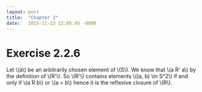 ```yaml
---
layout: post
title:  "Chapter 2"
date:   2015-11-23 12:05:45 -0600
---
```


# Exercise 2.2.6

Let \\(a\\) be an arbitrarily chosen element of \\(S\\). We know that \\(a R' a\\) by the
definition of \\(R'\\). So \\(R'\\) contains elements \\((a, b) \in S^2\\) if and only if
\\(a R b\\) or \\(a = b\\) hence it is the reflexive closure of \\(R\\).
